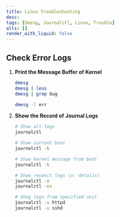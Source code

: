 ```yaml
---
title: Linux Troubleshooting
desc: 
tags: [Dmesg, Journalctl, Linux, Trouble]
alts: []
render_with_liquid: false
---
```


## Check Error Logs

1. **Print the Message Buffer of Kernel**

    ```sh
    dmesg
    dmesg | less
    dmesg | grep bug

    dmesg -l err
    ```

2. **Show the Record of Journal Logs**

    ```sh
    # Show all logs
    journalctl

    # Show current boot
    journalctl -b

    # Show kernel message from boot
    journalctl -k

    # Show recenct logs (x: details)
    journalctl -e
    journalctl -ex

    # Shog logs from specified unit
    journalctl -u httpd
    journalctl -u sshd
    ```